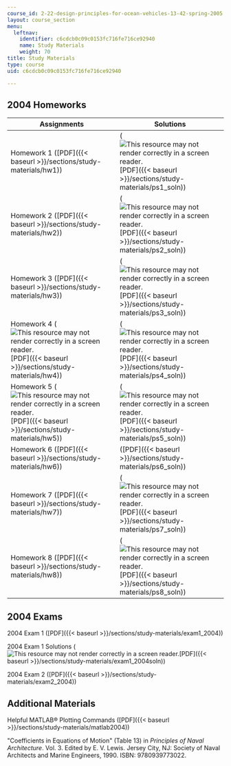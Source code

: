 ```yaml
---
course_id: 2-22-design-principles-for-ocean-vehicles-13-42-spring-2005
layout: course_section
menu:
  leftnav:
    identifier: c6cdcb0c09c0153fc716fe716ce92940
    name: Study Materials
    weight: 70
title: Study Materials
type: course
uid: c6cdcb0c09c0153fc716fe716ce92940

---
```


2004 Homeworks
--------------

| Assignments | Solutions |
| --- | --- |
| Homework 1 ([PDF]({{< baseurl >}}/sections/study-materials/hw1)) | (![This resource may not render correctly in a screen reader.](/images/inacessible.gif)[PDF]({{< baseurl >}}/sections/study-materials/ps1_soln)) |
| Homework 2 ([PDF]({{< baseurl >}}/sections/study-materials/hw2)) | (![This resource may not render correctly in a screen reader.](/images/inacessible.gif)[PDF]({{< baseurl >}}/sections/study-materials/ps2_soln)) |
| Homework 3 ([PDF]({{< baseurl >}}/sections/study-materials/hw3)) | (![This resource may not render correctly in a screen reader.](/images/inacessible.gif)[PDF]({{< baseurl >}}/sections/study-materials/ps3_soln)) |
| Homework 4 (![This resource may not render correctly in a screen reader.](/images/inacessible.gif)[PDF]({{< baseurl >}}/sections/study-materials/hw4)) | (![This resource may not render correctly in a screen reader.](/images/inacessible.gif)[PDF]({{< baseurl >}}/sections/study-materials/ps4_soln)) |
| Homework 5 (![This resource may not render correctly in a screen reader.](/images/inacessible.gif)[PDF]({{< baseurl >}}/sections/study-materials/hw5)) | (![This resource may not render correctly in a screen reader.](/images/inacessible.gif)[PDF]({{< baseurl >}}/sections/study-materials/ps5_soln)) |
| Homework 6 ([PDF]({{< baseurl >}}/sections/study-materials/hw6)) | ([PDF]({{< baseurl >}}/sections/study-materials/ps6_soln)) |
| Homework 7 ([PDF]({{< baseurl >}}/sections/study-materials/hw7)) | (![This resource may not render correctly in a screen reader.](/images/inacessible.gif)[PDF]({{< baseurl >}}/sections/study-materials/ps7_soln)) |
| Homework 8 ([PDF]({{< baseurl >}}/sections/study-materials/hw8)) | (![This resource may not render correctly in a screen reader.](/images/inacessible.gif)[PDF]({{< baseurl >}}/sections/study-materials/ps8_soln)) 

2004 Exams
----------

2004 Exam 1 ([PDF]({{< baseurl >}}/sections/study-materials/exam1_2004))

2004 Exam 1 Solutions (![This resource may not render correctly in a screen reader.](/images/inacessible.gif)[PDF]({{< baseurl >}}/sections/study-materials/exam1_2004soln))

2004 Exam 2 ([PDF]({{< baseurl >}}/sections/study-materials/exam2_2004))

Additional Materials
--------------------

Helpful MATLAB® Plotting Commands ([PDF]({{< baseurl >}}/sections/study-materials/matlab2004))

"Coefficients in Equations of Motion" (Table 13) in _Principles of Naval Architecture_. Vol. 3. Edited by E. V. Lewis. Jersey City, NJ: Society of Naval Architects and Marine Engineers, 1990. ISBN: 9780939773022.